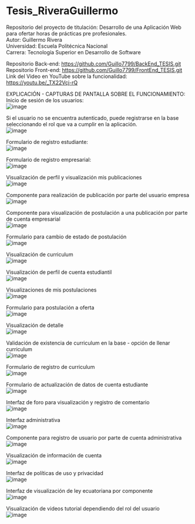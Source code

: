 # Tesis_RiveraGuillermo

Repositorio del proyecto de titulación: Desarrollo de una Aplicación Web para ofertar horas de prácticas pre profesionales.  <br />
Autor: Guillermo Rivera  <br />
Universidad: Escuela Politécnica Nacional  <br />
Carrera: Tecnología Superior en Desarrollo de Software  <br />

Repositorio Back-end: https://github.com/Guillo7799/BackEnd_TESIS.git  <br />
Repositorio Front-end: https://github.com/Guillo7799/FrontEnd_TESIS.git  <br />
Link del Video en YouTube sobre la funcionalidad: https://youtu.be/_TX22Vcj-rQ  <br />

EXPLICACIÓN - CAPTURAS DE PANTALLA SOBRE EL FUNCIONAMIENTO:  <br />
Inicio de sesión de los usuarios:  <br />
![image](https://user-images.githubusercontent.com/66130599/131433929-84f91476-ab44-4508-96e2-28ff2f293457.png)  <br />

Si el usuario no se encuentra autenticado, puede registrarse en la base seleccionando el rol que va a cumplir en la aplicación.  <br />
![image](https://user-images.githubusercontent.com/66130599/131434094-dc94183d-01c4-4b6c-bd8f-c3562471c39d.png)  <br />

Formulario de registro estudiante:  <br />
![image](https://user-images.githubusercontent.com/66130599/131434307-cb168eaf-6c9f-464c-809b-4674ddd7db85.png)  <br />

Formulario de registro empresarial:  <br />
![image](https://user-images.githubusercontent.com/66130599/131434334-cdc33982-52f8-4e38-aacb-1fee50380fee.png)  <br />

Visualización de perfil y visualización mis publicaciones  <br />
![image](https://user-images.githubusercontent.com/66130599/131434461-ef431266-a3c8-48ab-9600-6aa49a3a7e96.png)  <br />

Componente para realización de publicación por parte del usuario empresa  <br />
![image](https://user-images.githubusercontent.com/66130599/131434892-0ca20cb6-e49f-4593-a62a-cac96759d95d.png)  <br />

Componente para visualización de postulación a una publicación por parte de cuenta empresarial  <br />
![image](https://user-images.githubusercontent.com/66130599/131435212-dc2dfb85-3fc1-4f6b-94ee-9481a5bc92e4.png)  <br />

Formulario para cambio de estado de postulación  <br />
![image](https://user-images.githubusercontent.com/66130599/131435368-9f694759-4882-4d4e-b608-9861efccdde8.png)  <br />

Visualización de curriculum  <br />
![image](https://user-images.githubusercontent.com/66130599/131435428-3afa7298-53c5-47c1-a1cc-eec034503d78.png)  <br />

Visualización de perfil de cuenta estudiantil  <br />
![image](https://user-images.githubusercontent.com/66130599/131435651-2cb2fdd9-63c2-48eb-a57c-60f82885581d.png)  <br />

Visualizaciones de mis postulaciones  <br />
![image](https://user-images.githubusercontent.com/66130599/131435719-5e6366eb-904d-479d-bdf6-8fb6722bb300.png)  <br />

Formulario para postulación a oferta  <br />
![image](https://user-images.githubusercontent.com/66130599/131435900-f8fbcfc4-564f-4026-959c-7350ef704bda.png)  <br />

Visualización de detalle  <br />
![image](https://user-images.githubusercontent.com/66130599/131435964-fa8104ba-5d68-488c-899c-307b84229066.png)  <br />

Validación de existencia de curriculum en la base - opción de llenar curriculum  <br />
![image](https://user-images.githubusercontent.com/66130599/131436079-0aeafdf8-07bf-43b1-a4a5-2213f7e946a6.png)  <br />

Formulario de registro de curriculum  <br />
![image](https://user-images.githubusercontent.com/66130599/131436112-34b08cce-eecd-40a7-85f1-4fd5b4634e67.png)  <br />

Formulario de actualización de datos de cuenta estudiante  <br />
![image](https://user-images.githubusercontent.com/66130599/131436161-2c497252-08c5-4c29-947a-01a666913394.png)  <br />

Interfaz de foro para visualización y registro de comentario  <br />
![image](https://user-images.githubusercontent.com/66130599/131436217-5bc6bebc-3ab2-49fa-81be-9c3eb35184bb.png)  <br />

Interfaz administrativa  <br />
![image](https://user-images.githubusercontent.com/66130599/131436530-a76f1fc3-4107-4787-8aee-e57166f61e07.png)  <br />

Componente para registro de usuario por parte de cuenta administrativa  <br />
![image](https://user-images.githubusercontent.com/66130599/131436676-5f933e95-16ec-44fb-8e8f-f3885cb60936.png)  <br />

Visualización de información de cuenta  <br />
![image](https://user-images.githubusercontent.com/66130599/131436825-f0210768-b1e3-48fd-87b4-b7cf8f3320b5.png)  <br />

Interfaz de políticas de uso y privacidad  <br />
![image](https://user-images.githubusercontent.com/66130599/131436956-c2e59dc9-1b98-4518-bef6-8ca66c6cddea.png)  <br />

Interfaz de visualización de ley ecuatoriana por componente  <br />
![image](https://user-images.githubusercontent.com/66130599/131437011-7d37e002-09f9-45bf-b548-7ca9e2bd7d58.png)  <br />

Visualización de videos tutorial dependiendo del rol del usuario  <br />
![image](https://user-images.githubusercontent.com/66130599/131437128-652b2bea-6d08-45b1-976b-6a44c234b6a0.png)  <br />


